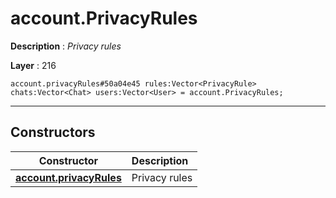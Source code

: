 # account.PrivacyRules

**Description** : *Privacy rules*

**Layer** : 216

```tl
account.privacyRules#50a04e45 rules:Vector<PrivacyRule> chats:Vector<Chat> users:Vector<User> = account.PrivacyRules;
```

---

## Constructors

| Constructor | Description |
| :---: | :--- |
| [**account.privacyRules**](constructor/account.privacyRules) | Privacy rules |